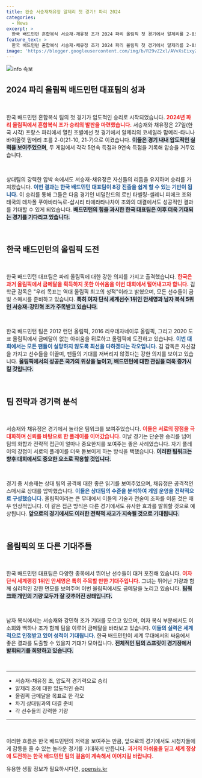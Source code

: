 ```yaml
---
title: 완승 서승재채유정 알제리 첫 경기! 파리 2024
categories:
  - News
excerpt: >
  한국 배드민턴 혼합복식 서승재-채유정 조가 2024 파리 올림픽 첫 경기에서 알제리를 2-0으로 완파! 압도적인 승리로 8강 진출의 청신호를 이끌어낸 그들의 다음 경기를 기대하세요!
feature_text: >
  한국 배드민턴 혼합복식 서승재-채유정 조가 2024 파리 올림픽 첫 경기에서 알제리를 2-0으로 완파! 압도적인 승리로 8강 진출의 청신호를 이끌어낸 그들의 다음 경기를 기대하세요!
image: 'https://blogger.googleusercontent.com/img/b/R29vZ2xl/AVvXsEixyZcFfHzMRdzZMjFBmAUKJYCLCGyLL1o632UiGVXcaFdKo_bkvkuCioo0uUKlGfBVcT3P84aROyZIXSBEx3Aw5nCQ3pTgDom1WDC4m8eifvWiAmWEEVb4x6G_l8C0QH225ldMjyaFvpxGEBGNO37VmDTDMHGhJPq73UglMfDca1-0aw/s1600/blogspot.png'
---
```


<p><img src="https://blogger.googleusercontent.com/img/b/R29vZ2xl/AVvXsEixyZcFfHzMRdzZMjFBmAUKJYCLCGyLL1o632UiGVXcaFdKo_bkvkuCioo0uUKlGfBVcT3P84aROyZIXSBEx3Aw5nCQ3pTgDom1WDC4m8eifvWiAmWEEVb4x6G_l8C0QH225ldMjyaFvpxGEBGNO37VmDTDMHGhJPq73UglMfDca1-0aw/s1600/blogspot.png" alt="info 속보" /></p>

<h2 data-ke-size="size26">2024 파리 올림픽 배드민턴 대표팀의 성과</h2>

<p data-ke-size="size16">&nbsp;</p>

<p>한국 배드민턴 혼합복식 팀의 첫 경기가 압도적인 승리로 시작되었습니다. <b><span style="color: #ee2323;">2024년 파리 올림픽에서 혼합복식 조가 승리의 발판을 마련했습니다.</span></b> 서승재와 채유정은 27일(한국 시각) 프랑스 파리에서 열린 조별예선 첫 경기에서 알제리의 코세일라 맘메리-타니나 바이올렛 맘메리 조를 2-0(21-10, 21-7)으로 이겼습니다. <b><span style="background-color: #21538527;">이들은 경기 내내 압도적인 실력을 보여주었으며</span></b>, 두 게임에서 각각 5연속 득점과 9연속 득점을 기록해 압승을 거두었습니다.   </p>

<p data-ke-size="size16">&nbsp;</p>

<p>상대팀의 강력한 압박 속에서도 서승재-채유정은 자신들의 리듬을 유지하며 승리를 가져왔습니다. <b><span style="color: #1a5490;">이번 결과는 한국 배드민턴 대표팀이 8강 진출을 쉽게 할 수 있는 기반이 됩니다.</span></b> 이 승리를 통해 그들은 다음 경기인 네덜란드의 로빈 타벨링-셀레니 피에크 조와 태국의 데차폴 푸아바라눅로-삽시리 타에라타나차이 조와의 대결에서도 성공적인 결과를 기대할 수 있게 되었습니다. <b><span style="background-color: #21538527;">배드민턴의 힘을 과시한 한국 대표팀은 이후 더욱 기대되는 경기를 기다리고 있습니다.</span></b></p>

<p data-ke-size="size16">&nbsp;</p>

<h2 data-ke-size="size26">한국 배드민턴의 올림픽 도전</h2>

<p data-ke-size="size16">&nbsp;</p>

<p>한국 배드민턴 대표팀은 파리 올림픽에 대한 강한 의지를 가지고 출격했습니다. <b><span style="color: #ee2323;">한국은 과거 올림픽에서 금메달을 획득하지 못한 아쉬움을 이번 대회에서 털어내고자 합니다.</span></b> 김학균 감독은 "우리 목표는 역대 올림픽 최고의 성적"이라고 밝혔으며, 모든 선수들이 금빛 스매시를 준비하고 있습니다. <b><span style="background-color: #21538527;">특히 여자 단식 세계선수 1위인 안세영과 남자 복식 5위인 서승재-강민혁 조가 주목받고 있습니다.</span></b> </p>

<p data-ke-size="size16">&nbsp;</p>

<p>한국 배드민턴 팀은 2012 런던 올림픽, 2016 리우데자네이루 올림픽, 그리고 2020 도쿄 올림픽에서 금메달이 없는 아쉬움을 뒤로하고 올림픽에 도전하고 있습니다. <b><span style="color: #1a5490;">이번 대회에서는 모든 팬들이 실망하지 않도록 최선을 다하겠다는 각오입니다.</span></b> 김 감독은 자신감을 가지고 선수들을 이끌며, 팬들의 기대를 저버리지 않겠다는 강한 의지를 보이고 있습니다. <b><span style="background-color: #21538527;">올림픽에서의 성공은 국가의 위상을 높이고, 배드민턴에 대한 관심을 더욱 증가시킬 것입니다.</span></b></p>

<p data-ke-size="size16">&nbsp;</p>

<h2 data-ke-size="size26">팀 전략과 경기력 분석</h2>

<p data-ke-size="size16">&nbsp;</p>

<p>서승재와 채유정은 경기에서 놀라운 팀워크를 보여주었습니다. <b><span style="color: #ee2323;">이들은 서로의 장점을 극대화하며 신뢰를 바탕으로 한 플레이를 이어갔습니다.</span></b> 이날 경기는 단순한 승리를 넘어 팀의 화합과 전략적 접근이 얼마나 중요한지를 보여주는 좋은 사례였습니다. 자기 플레이의 강점이 서로의 플레이를 더욱 돋보이게 하는 방식을 택했습니다. <b><span style="background-color: #21538527;">이러한 팀워크는 향후 대회에서도 중요한 요소로 작용할 것입니다.</span></b></p>

<p data-ke-size="size16">&nbsp;</p>

<p>경기 중 서승재는 상대 팀의 공격에 대한 좋은 읽기를 보여주었으며, 채유정은 공격적인 스매시로 상대를 압박했습니다. <b><span style="color: #1a5490;">이들은 상대팀의 수준을 분석하여 게임 운영을 전략적으로 구성했습니다.</span></b> 올림픽이라는 큰 무대에서 이들의 기술과 전술이 조화를 이룬 것은 매우 인상적입니다. 이 같은 접근 방식은 다른 경기에서도 유사한 효과를 발휘할 것으로 예상됩니다. <b><span style="background-color: #21538527;">앞으로의 경기에서도 이러한 전략적 사고가 지속될 것으로 기대됩니다.</span></b></p>

<p data-ke-size="size16">&nbsp;</p>

<h2 data-ke-size="size26">올림픽의 또 다른 기대주들</h2>

<p data-ke-size="size16">&nbsp;</p>

<p>한국 배드민턴 대표팀은 다양한 종목에서 뛰어난 선수들이 대거 포진해 있습니다. <b><span style="color: #ee2323;">여자 단식 세계랭킹 1위인 안세영은 특히 주목할 만한 기대주입니다.</span></b> 그녀는 뛰어난 기량과 함께 심리적인 강한 면모를 보여주며 이번 올림픽에서도 금메달을 노리고 있습니다. <b><span style="background-color: #21538527;">팀워크와 개인의 기량 모두가 잘 갖추어진 상태입니다.</span></b></p>

<p data-ke-size="size16">&nbsp;</p>

<p>남자 복식에서는 서승재와 강민혁 조가 기대를 모으고 있으며, 여자 복식 부분에서도 이소희와 백하나 조가 함께 팀을 이루어 금메달을 바라보고 있습니다. <b><span style="color: #1a5490;">이들의 실력은 세계적으로 인정받고 있어 성적이 기대됩니다.</span></b> 한국 배드민턴이 세계 무대에서의 싸움에서 좋은 결과를 도출할 수 있을지 기대가 모아집니다. <b><span style="background-color: #21538527;">전체적인 팀의 스프릿이 경기장에서 발휘되기를 희망하고 있습니다.</span></b></p>

<p data-ke-size="size16">&nbsp;</p>

<hr>

<ul>
    <li>서승재-채유정 조, 압도적 경기력으로 승리</li>
    <li>알제리 조에 대한 압도적인 승리</li>
    <li>올림픽 금메달을 목표로 한 각오</li>
    <li>차기 상대팀과의 대결 준비</li>
    <li>각 선수들의 강력한 기량</li>
</ul>

<hr>

<p data-ke-size="size16">&nbsp;</p>

<p>이러한 흐름은 한국 배드민턴의 저력을 보여주는 만큼, 앞으로의 경기에서도 시청자들에게 감동을 줄 수 있는 놀라운 경기를 기대하게 만듭니다. <b><span style="color: #ee2323;">과거의 아쉬움을 딛고 세계 정상에 도전하는 한국 배드민턴 팀의 걸음이 계속해서 이어지길 바랍니다.</span></b></p>
유용한 생활 정보가 필요하시다면, <a href="https://opensis.kr" rel="dofollow">opensis.kr</a>


